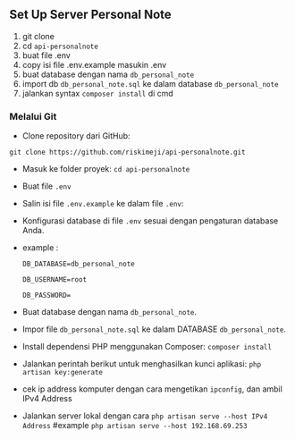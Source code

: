 ## Set Up Server Personal Note

1. git clone 
2. cd `api-personalnote`
3. buat file .env
4. copy isi file .env.example masukin .env
6. buat database dengan nama `db_personal_note`
7. import db `db_personal_note.sql` ke dalam database `db_personal_note`
8. jalankan syntax `composer install` di cmd

### Melalui Git

- Clone repository dari GitHub:

`git clone https://github.com/riskimeji/api-personalnote.git`

- Masuk ke folder proyek:
`cd api-personalnote`
- Buat file `.env`
- Salin isi file `.env.example` ke dalam file `.env`:
- Konfigurasi database di file `.env` sesuai dengan pengaturan database Anda.
- example :
  
   ``DB_DATABASE=db_personal_note``
  
    ``DB_USERNAME=root``
  
    ``DB_PASSWORD=``
  
- Buat database dengan nama `db_personal_note`.
- Impor file `db_personal_note.sql` ke dalam DATABASE `db_personal_note`.
- Install dependensi PHP menggunakan Composer:
  `composer install`
  
- Jalankan perintah berikut untuk menghasilkan kunci aplikasi:
  `php artisan key:generate`

- cek ip address komputer dengan cara mengetikan `ipconfig`, dan ambil IPv4 Address
- Jalankan server lokal dengan cara
  `php artisan serve --host IPv4 Address`
  #example
  `php artisan serve --host 192.168.69.253`

